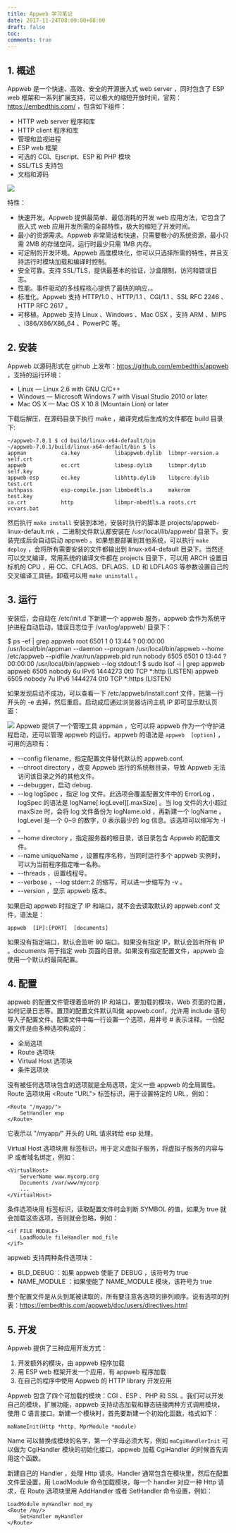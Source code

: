 ```yaml
---
title: Appweb 学习笔记
date: 2017-11-24T08:00:00+08:00
draft: false
toc:
comments: true
---
```




## 1. 概述

Appweb 是一个快速、高效、安全的开源嵌入式 web server ，同时包含了 ESP web 框架和一系列扩展支持，可以极大的缩短开放时间，官网：<https://embedthis.com/> ，包含如下组件：

* HTTP web server 程序和库
* HTTP client 程序和库
* 管理和监视进程
* ESP web 框架
* 可选的 CGI、Ejscript、ESP 和 PHP 模块
* SSL/TLS 支持包
* 文档和源码

![](./pics/2017-11-24_1.jpg)

特性：

* 快速开发。Appweb 提供最简单、最低消耗的开发 web 应用方法，它包含了嵌入式 web 应用开发所需的全部特性，极大的缩短了开发时间。
* 最小的资源需求。Appweb 非常简洁和快速，只需要极小的系统资源，最小只需 2MB 的存储空间，运行时最少只需 1MB 内存。
* 可定制的开发环境。Appweb 高度模块化，你可以只选择所需的特性，并且支持运行时模块加载和编译时控制。
* 安全可靠。支持 SSL/TLS，提供最基本的验证，沙盒限制，访问和错误日志。
* 性能。事件驱动的多线程核心提供了最快的响应，。
* 标准化。Appweb 支持 HTTP/1.0 、HTTP/1.1 、CGI/1.1 、SSL RFC 2246 、HTTP RFC 2617 。
* 可移植。Appweb 支持 Linux 、Windows 、Mac OSX ，支持 ARM 、MIPS 、i386/X86/X86_64 、PowerPC 等。

## 2. 安装

Appweb 以源码形式在 github 上发布：<https://github.com/embedthis/appweb> ，支持的运行环境：

* Linux — Linux 2.6 with GNU C/C++
* Windows — Microsoft Windows 7 with Visual Studio 2010 or later
* Mac OS X — Mac OS X 10.8 (Mountain Lion) or later

下载后解压，在源码目录下执行 make ，编译完成后生成的文件都在 build 目录下:

    ~/appweb-7.0.1 $ cd build/linux-x64-default/bin
    ~/appweb-7.0.1/build/linux-x64-default/bin $ ls
    appman           ca.key           libappweb.dylib  libmpr-version.a self.crt
    appweb           ec.crt           libesp.dylib     libmpr.dylib     self.key
    appweb-esp       ec.key           libhttp.dylib    libpcre.dylib    test.crt
    authpass         esp-compile.json libmbedtls.a     makerom          test.key
    ca.crt           http             libmpr-mbedtls.a roots.crt        vcvars.bat

然后执行 `make install` 安装到本地，安装时执行的脚本是 projects/appweb-linux-default.mk ，二进制文件默认都安装在 /usr/local/lib/appweb/ 目录下。安装完成后会自动启动 appweb 。如果想要部署到其他系统，可以执行 `make deploy` ，会将所有需要安装的文件都输出到 linux-x64-default 目录下。当然还可以交叉编译，常用系统的编译文件都在 projects 目录下，可以用 ARCH 设置目标机的 CPU ，用 CC、CFLAGS、DFLAGS、LD 和 LDFLAGS 等参数设置自己的交叉编译工具链。卸载可以用 `make uninstall` 。

## 3. 运行

安装后，会自动在 /etc/init.d 下新建一个 appweb 服务，appweb 会作为系统守护进程自动启动，错误日志位于 /var/log/appweb/ 目录下：

$ ps -ef | grep appweb
root      6501     1  0 13:44 ?        00:00:00 /usr/local/bin/appman --daemon --program /usr/local/bin/appweb --home /etc/appweb --pidfile /var/run/appweb.pid run
nobody    6505  6501  0 13:44 ?        00:00:00 /usr/local/bin/appweb --log stdout:1
 $ sudo lsof -i | grep appweb
appweb    6505 nobody    6u  IPv6 1444273      0t0  TCP *:http (LISTEN)
appweb    6505 nobody    7u  IPv6 1444274      0t0  TCP *:https (LISTEN)

如果发现启动不成功，可以查看一下 /etc/appweb/install.conf 文件，把第一行开头的 -e 去掉，然后重启。启动成后通过浏览器访问主机 IP 即可显示默认页面：

![](./pics/2017-11-24_2.png)
Appweb 提供了一个管理工具 appman ，它可以将 appweb 作为一个守护进程启动，还可以管理 appweb 的运行。appweb 的语法是 `appweb  [option]` ，可用的选项有：

* --config filename，指定配置文件替代默认的 appweb.conf.
* --chroot directory ，改变 Appweb 运行的系统根目录，导致 Appweb 无法访问该目录之外的其他文件。
* --debugger，启动 debug.
* --log logSpec ，指定 log 文件。此选项会覆盖配置文件中的 ErrorLog ，logSpec 的语法是 logName[:logLevel][.maxSize] 。当 log 文件的大小超过 maxSize 时，会将 log 文件备份为 logName.old ，再新建一个 logName 。logLevel 是一个 0~9 的数字，0 表示最少的 log 信息。该选项可以缩写为 -l 。
* --home directory ，指定服务器的根目录，该目录包含 Appweb 的配置文件。
* --name uniqueName ，设置程序名称，当同时运行多个 appweb 实例时，可以为当前程序指定唯一名称。
* --threads ，设置线程号。
* --verbose ，--log stderr:2 的缩写，可以进一步缩写为 -v 。
* --version ，显示 appweb 版本。

如果启动 appweb 时指定了 IP 和端口，就不会去读取默认的 appweb.conf 文件，语法是：

    appweb  [IP]:[PORT]  [documents]

如果没有指定端口，默认会监听 80 端口。如果没有指定 IP，默认会监听所有 IP 。documents 用于指定 web 页面的目录。如果没有指定配置文件，appweb 会使用一个默认的最简配置。

## 4. 配置

appweb 的配置文件管理着监听的 IP 和端口，要加载的模块，Web 页面的位置，如何记录日志等。置顶的配置文件默认叫做 appweb.conf，允许用 include 语句导入子配置文件。配置文件中每一行设置一个选项，用井号 # 表示注释。一份配置文件是由多种选项构成的：

* 全局选项
* Route 选项块
* Virtual Host 选项块
* 条件选项块

没有被任何选项块包含的选项就是全局选项，定义一些 appweb 的全局属性。Route 选项块用 <Route "URL"></Route> 标签标识，用于设置特定的 URL，例如：

    <Route "/myapp/">
        SetHandler esp
    </Route>

它表示以 "/myapp/" 开头的 URL 请求转给 esp 处理。

Virtual Host 选项块用 <VirtualHost></VirtualHost> 标签标识，用于定义虚拟子服务，将虚拟子服务的内容与 IP 或者域名绑定，例如：

    <VirtualHost>
        ServerName www.mycorp.org
        Documents /var/www/mycorp
        ...
    </VirtualHost>

条件选项块用 <if SYMBOL></if> 标签标识，读取配置文件时会判断 SYMBOL 的值，如果为 true 就会加载这些选项，否则就会忽略，例如：

    <if FILE_MODULE>
        LoadModule fileHandler mod_file
    </if>

appweb 支持两种条件选项块：

* BLD_DEBUG ：如果 appweb 使能了 DEBUG ，该符号为 true
* NAME_MODULE ：如果使能了 NAME_MODULE 模块，该符号为 true 

整个配置文件是从头到尾被读取的，所有要注意各选项的排列顺序。说有选项的列表：<https://embedthis.com/appweb/doc/users/directives.html>

## 5. 开发

Appweb 提供了三种应用开发方式：

1. 开发额外的模块，由 appweb 程序加载
2. 用 ESP web 框架开发一个应用，有 appweb 程序加载
3. 在自己的程序中使用 Appweb 的 HTTP library 开发应用

Appweb 包含了四个可加载的模块：CGI 、ESP 、PHP 和 SSL 。我们可以开发自己的模块，扩展功能，appweb 支持动态加载和静态链接两种方式调用模块，使用 C 语言接口。新建一个模块时，首先要新建一个初始化函数，格式如下：

    maNameInit(Http *http, MprModule *module)

Name 可以替换成模块的名字，第一个字母必须大写，例如 `maCgiHandlerInit` 可以做为 CgiHandler 模块的初始化接口，appweb 加载  CgiHandler  的时候首先调用这个函数。

新建自己的 Handler ，处理 Http 请求。Handler 通常包含在模块里，然后在配置文件里设置，用 LoadModule 命令加载模块，每一个  handler 对应一种 Http 请求，在 Route 选项块里用  AddHandler 或者 SetHandler 命令设置，例如：

    LoadModule myHandler mod_my
    <Route /my/>
        SetHandler myHandler
    </Route>

